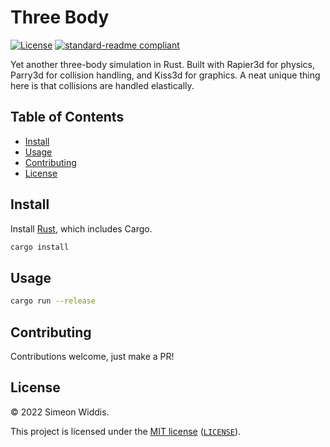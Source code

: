 <!-- SPDX-License-Identifier: MIT -->

# Three Body

[![License](https://img.shields.io/badge/license-MIT-informational?style=flat-square)](COPYRIGHT.md)
[![standard-readme compliant](https://img.shields.io/badge/readme%20style-standard-brightgreen.svg?style=flat-square)](https://github.com/RichardLitt/standard-readme)

Yet another three-body simulation in Rust.
Built with Rapier3d for physics, Parry3d for collision handling, and Kiss3d for graphics.
A neat unique thing here is that collisions are handled elastically.

## Table of Contents

- [Install](#install)
- [Usage](#usage)
- [Contributing](#contributing)
- [License](#license)

## Install

Install [Rust](https://www.rust-lang.org/), which includes Cargo.

```bash
cargo install
```

## Usage

```bash
cargo run --release
```

## Contributing

Contributions welcome, just make a PR!

## License

&copy; 2022 Simeon Widdis.

This project is licensed under the [MIT license](https://opensource.org/licenses/MIT) ([`LICENSE`](LICENSE)).
